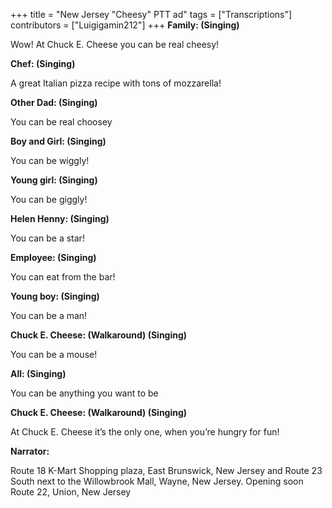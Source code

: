 +++
title = "New Jersey \"Cheesy\" PTT ad"
tags = ["Transcriptions"]
contributors = ["Luigigamin212"]
+++
**Family: (Singing)**

Wow! At Chuck E. Cheese you can be real cheesy!

**Chef: (Singing)**

A great Italian pizza recipe with tons of mozzarella! 

**Other Dad: (Singing)**

You can be real choosey 

**Boy and Girl: (Singing)**

You can be wiggly! 

**Young girl: (Singing)** 

You can be giggly! 

**Helen Henny: (Singing)**

You can be a star! 

**Employee: (Singing)**

You can eat from the bar!

**Young boy: (Singing)**

You can be a man!

**Chuck E. Cheese: (Walkaround) (Singing)**

You can be a mouse! 

**All: (Singing)**

You can be anything you want to be 

**Chuck E. Cheese: (Walkaround) (Singing)**

At Chuck E. Cheese it’s the only one, when you’re hungry for fun! 

**Narrator:**

Route 18 K-Mart Shopping plaza, East Brunswick, New Jersey and Route 23 South next to the Willowbrook Mall, Wayne, New Jersey. Opening soon Route 22, Union, New Jersey
